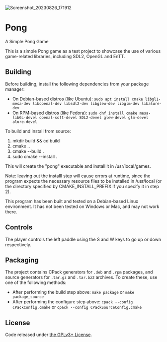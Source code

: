 ![Screenshot_20230826_171912](https://github.com/SchizoidSage/Pong/assets/112087231/0dccc791-38a1-4495-a129-de4152f3ce71)

# Pong
A Simple Pong Game

This is a simple Pong game as a test project to showcase the use of various game-related libraries, including SDL2, OpenGL and EnTT.

## Building

Before building, install the following dependencies from your package manager:

- On Debian-based distros (like Ubuntu): `sudo apt install cmake libgl1-mesa-dev libopenal-dev libsdl2-dev libglew-dev libglm-dev libalure-dev`
- On RPM-based distros (like Fedora): `sudo dnf install cmake mesa-libGL-devel openal-soft-devel SDL2-devel glew-devel glm-devel alure-devel`

To build and install from source: 
1. mkdir build && cd build
2. cmake ..
3. cmake --build .
4. sudo cmake --install .

This will create the "pong" executable and install it in /usr/local/games. 

Note: leaving out the installl step will cause errors at runtime, since the program expects the necessary resource files to be installed in /usr/local (or the directory specified by CMAKE_INSTALL_PREFIX if you specify it in step 2).

This program has been built and tested on a Debian-based Linux environment. It has not been tested on Windows or Mac, and may not work there.

## Controls

The player controls the left paddle using the S and W keys to go up or down respectively.

## Packaging

The project contains CPack generators for `.deb` and `.rpm` packages, and source generators for `.tar.gz` and `.tar.bz2` archives. To create these, use one of the following methods:

- After performing the build step above: `make package` or `make package_source`
- After performing the configure step above: `cpack --config CPackConfig.cmake` or `cpack --config CPackSourceConfig.cmake`

## License

Code released under [the GPLv3+ License](https://github.com/SchizoidSage/Pong/blob/main/COPYING).
